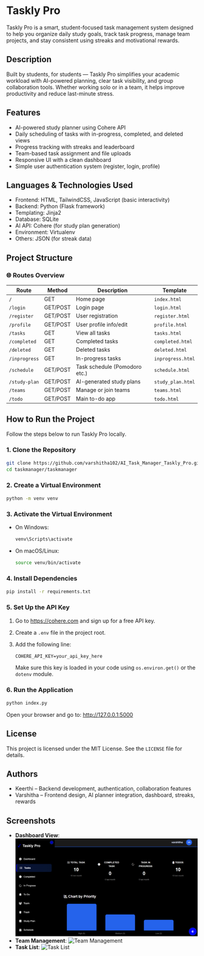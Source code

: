 # Taskly Pro

Taskly Pro is a smart, student-focused task management system designed to help you organize daily study goals, track task progress, manage team projects, and stay consistent using streaks and motivational rewards.

## Description

Built by students, for students — Taskly Pro simplifies your academic workload with AI-powered planning, clear task visibility, and group collaboration tools. Whether working solo or in a team, it helps improve productivity and reduce last-minute stress.

## Features

- AI-powered study planner using Cohere API
- Daily scheduling of tasks with in-progress, completed, and deleted views
- Progress tracking with streaks and leaderboard
- Team-based task assignment and file uploads
- Responsive UI with a clean dashboard
- Simple user authentication system (register, login, profile)

## Languages & Technologies Used

- Frontend: HTML, TailwindCSS, JavaScript (basic interactivity)
- Backend: Python (Flask framework)
- Templating: Jinja2
- Database: SQLite
- AI API: Cohere (for study plan generation)
- Environment: Virtualenv
- Others: JSON (for streak data)

## Project Structure

### 🌐 Routes Overview

| Route              | Method | Description                         | Template          |
|-------------------|--------|-------------------------------------|-------------------|
| `/`               | GET    | Home page                           | `index.html`      |
| `/login`          | GET/POST | Login page                        | `login.html`      |
| `/register`       | GET/POST | User registration                  | `register.html`   |
| `/profile`        | GET/POST | User profile info/edit             | `profile.html`    |
| `/tasks`          | GET    | View all tasks                      | `tasks.html`      |
| `/completed`      | GET    | Completed tasks                     | `completed.html`  |
| `/deleted`        | GET    | Deleted tasks                       | `deleted.html`    |
| `/inprogress`     | GET    | In-progress tasks                   | `inprogress.html` |
| `/schedule`       | GET/POST | Task schedule (Pomodoro etc.)     | `schedule.html`   |
| `/study-plan`     | GET/POST | AI-generated study plans          | `study_plan.html` |
| `/teams`          | GET/POST | Manage or join teams              | `teams.html`      |
| `/todo`           | GET/POST | Main to-do app                    | `todo.html`       |

## How to Run the Project

Follow the steps below to run Taskly Pro locally.

### 1. Clone the Repository

```bash
git clone https://github.com/varshitha102/AI_Task_Manager_Taskly_Pro.git
cd taskmanager/taskmanager
```

### 2. Create a Virtual Environment

```bash
python -m venv venv
```

### 3. Activate the Virtual Environment

- On Windows:
  ```bash
  venv\Scripts\activate
  ```
- On macOS/Linux:
  ```bash
  source venv/bin/activate
  ```

### 4. Install Dependencies

```bash
pip install -r requirements.txt
```

### 5. Set Up the API Key

1. Go to https://cohere.com and sign up for a free API key.
2. Create a `.env` file in the project root.
3. Add the following line:

   ```
   COHERE_API_KEY=your_api_key_here
   ```

   Make sure this key is loaded in your code using `os.environ.get()` or the `dotenv` module.

### 6. Run the Application

```bash
python index.py
```

Open your browser and go to: http://127.0.0.1:5000

## License

This project is licensed under the MIT License. See the `LICENSE` file for details.

## Authors

- Keerthi – Backend development, authentication, collaboration features
- Varshitha – Frontend design, AI planner integration, dashboard, streaks, rewards

## Screenshots

- **Dashboard View**: ![Dashboard](assets/dashboard.png)
- **Team Management**: ![Team Management](assets/team_management.png)
- **Task List**: ![Task List](assets/task_list.png)
